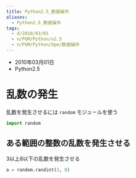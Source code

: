 ```yaml
---
title: Python2.5_数値操作
aliases:
  - Python2.5_数値操作
tags:
  - d/2010/03/01
  - n/PGM/Python/v2.5
  - n/PGM/Python/Ope/数値操作
---
```


- 2010年03月01日
- Python2.5

乱数の発生
================================================================================
乱数を発生させるには `random` モジュールを使う

```python
import random
```

ある範囲の整数の乱数を発生させる
--------------------------------------------------------------------------------
3以上8以下の乱数を発生させる

```python
a = random.randint(3, 8)
```


